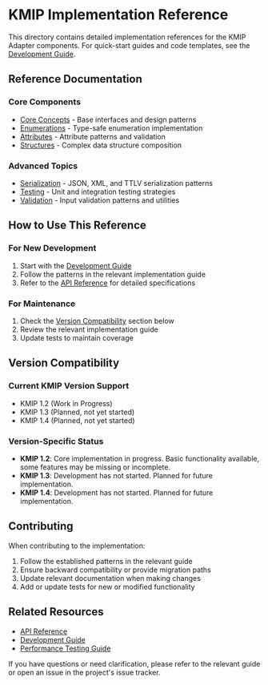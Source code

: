 # KMIP Implementation Reference

This directory contains detailed implementation references for the KMIP Adapter components. For quick-start guides and code templates, see the [Development Guide](../../03-guides/development/boilerplate.md).

## Reference Documentation

### Core Components
- [Core Concepts](./core/README.md) - Base interfaces and design patterns
- [Enumerations](./enumerations/README.md) - Type-safe enumeration implementation
- [Attributes](./attributes/README.md) - Attribute patterns and validation
- [Structures](./structures/README.md) - Complex data structure composition

### Advanced Topics
- [Serialization](./serialization/README.md) - JSON, XML, and TTLV serialization patterns
- [Testing](./testing/README.md) - Unit and integration testing strategies
- [Validation](./validation/README.md) - Input validation patterns and utilities

## How to Use This Reference

### For New Development
1. Start with the [Development Guide](../../03-guides/development/boilerplate.md)
2. Follow the patterns in the relevant implementation guide
3. Refer to the [API Reference](../../04-api/) for detailed specifications

### For Maintenance
1. Check the [Version Compatibility](#version-compatibility) section below
2. Review the relevant implementation guide
3. Update tests to maintain coverage

## Version Compatibility

### Current KMIP Version Support
- KMIP 1.2 (Work in Progress)
- KMIP 1.3 (Planned, not yet started)
- KMIP 1.4 (Planned, not yet started)

### Version-Specific Status
- **KMIP 1.2**: Core implementation in progress. Basic functionality available, some features may be missing or incomplete.
- **KMIP 1.3**: Development has not started. Planned for future implementation.
- **KMIP 1.4**: Development has not started. Planned for future implementation.

## Contributing

When contributing to the implementation:
1. Follow the established patterns in the relevant guide
2. Ensure backward compatibility or provide migration paths
3. Update relevant documentation when making changes
4. Add or update tests for new or modified functionality

## Related Resources
- [API Reference](../../04-api/)
- [Development Guide](../../03-guides/development/boilerplate.md)
- [Performance Testing Guide](../../04-performance/performance-testing-guide.md)

If you have questions or need clarification, please refer to the relevant guide or open an issue in the project's issue tracker.
